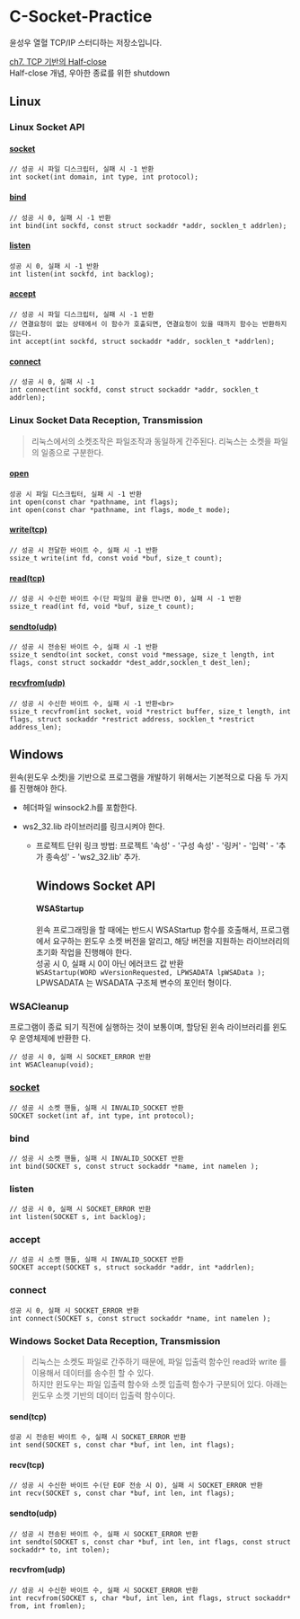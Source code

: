 # C-Socket-Practice

윤성우 열혈 TCP/IP 스터디하는 저장소입니다.

[ch7\. TCP 기반의 Half-close](./ch7.md)<br>
Half-close 개념, 우아한 종료를 위한 shutdown

## Linux

### Linux Socket API

#### [socket](http://man7.org/linux/man-pages/man2/socket.2.html)

```
// 성공 시 파일 디스크립터, 실패 시 -1 반환  
int socket(int domain, int type, int protocol);
```

#### [bind](http://man7.org/linux/man-pages/man2/bind.2.html)

```
// 성공 시 0, 실패 시 -1 반환  
int bind(int sockfd, const struct sockaddr *addr, socklen_t addrlen);
```

#### [listen](http://man7.org/linux/man-pages/man2/listen.2.html)

```
성공 시 0, 실패 시 -1 반환  
int listen(int sockfd, int backlog);
```

#### [accept](http://man7.org/linux/man-pages/man2/accept.2.html)

````
// 성공 시 파일 디스크립터, 실패 시 -1 반환
// 연결요청이 없는 상태에서 이 함수가 호출되면, 연결요청이 있을 때까지 함수는 반환하지 않는다.
int accept(int sockfd, struct sockaddr *addr, socklen_t *addrlen);
````

#### [connect](http://man7.org/linux/man-pages/man2/connect.2.html)

````
// 성공 시 0, 실패 시 -1
int connect(int sockfd, const struct sockaddr *addr, socklen_t addrlen);
````

### Linux Socket Data Reception, Transmission

> 리눅스에서의 소켓조작은 파일조작과 동일하게 간주된다. 리눅스는 소켓을 파일의 일종으로 구분한다.

#### [open](http://man7.org/linux/man-pages/man2/open.2.html)
````
성공 시 파일 디스크립터, 실패 시 -1 반환
int open(const char *pathname, int flags);
int open(const char *pathname, int flags, mode_t mode);
````

#### [write(tcp)](http://man7.org/linux/man-pages/man2/write.2.html)
````
// 성공 시 전달한 바이트 수, 실패 시 -1 반환
ssize_t write(int fd, const void *buf, size_t count);
````

#### [read(tcp)](http://man7.org/linux/man-pages/man2/read.2.html)
````
// 성공 시 수신한 바이트 수(단 파일의 끝을 만나면 0), 실패 시 -1 반환
ssize_t read(int fd, void *buf, size_t count);
````

#### [sendto(udp)](http://man7.org/linux/man-pages/man3/sendto.3p.html)

````
// 성공 시 전송된 바이트 수, 실패 시 -1 반환
ssize_t sendto(int socket, const void *message, size_t length, int flags, const struct sockaddr *dest_addr,socklen_t dest_len);
````

#### [recvfrom(udp)](http://man7.org/linux/man-pages/man3/recvfrom.3p.html)
````
// 성공 시 수신한 바이트 수, 실패 시 -1 반환<br>
ssize_t recvfrom(int socket, void *restrict buffer, size_t length, int flags, struct sockaddr *restrict address, socklen_t *restrict address_len);
````

## Windows

윈속(윈도우 소켓)을 기반으로 프로그램을 개발하기 위해서는 기본적으로 다음 두 가지를 진행해야 한다.

- 헤더파일 winsock2.h를 포함한다.
- ws2_32.lib 라이브러리를 링크시켜야 한다.

  - 프로젝트 단위 링크 방법: 프로젝트 '속성' - '구성 속성' - '링커' - '입력' - '추가 종속성' - 'ws2_32.lib' 추가.

    ## Windows Socket API

    #### WSAStartup

     윈속 프로그래밍을 할 때에는 반드시 WSAStartup 함수를 호출해서, 프로그램에서 요구하는 윈도우 소켓 버전을 알리고, 해당 버전을 지원하는 라이브러리의 초기화 작업을 진행해야 한다.<br>
    성공 시 0, 실패 시 0이 아닌 에러코드 값 반환<br>
    `WSAStartup(WORD wVersionRequested, LPWSADATA lpWSAData );`<br>
    LPWSADATA 는 WSADATA 구조체 변수의 포인터 형이다.

### WSACleanup

프로그램이 종료 되기 직전에 실행하는 것이 보통이며, 할당된 윈속 라이브러리를 윈도우 운영체제에 반환한
다.<br>
````
// 성공 시 0, 실패 시 SOCKET_ERROR 반환
int WSACleanup(void);
````

### [socket](https://msdn.microsoft.com/en-us/library/windows/desktop/ms740506(v=vs.85).aspx)

````
// 성공 시 소켓 핸들, 실패 시 INVALID_SOCKET 반환
SOCKET socket(int af, int type, int protocol);
````

### bind
````
// 성공 시 소켓 핸들, 실패 시 INVALID_SOCKET 반환
int bind(SOCKET s, const struct sockaddr *name, int namelen );
````

### listen

````
// 성공 시 0, 실패 시 SOCKET_ERROR 반환
int listen(SOCKET s, int backlog);
````

### accept
````
// 성공 시 소켓 핸들, 실패 시 INVALID_SOCKET 반환
SOCKET accept(SOCKET s, struct sockaddr *addr, int *addrlen);
````

### connect

````
성공 시 0, 실패 시 SOCKET_ERROR 반환
int connect(SOCKET s, const struct sockaddr *name, int namelen );
````

### Windows Socket Data Reception, Transmission

> 리눅스는 소켓도 파일로 간주하기 때문에, 파일 입출력 함수인 read와 write 를 이용해서 데이터를 송수힌 할 수 있다.<br>
> 하지만 윈도우는 파일 입출력 함수와 소켓 입출력 함수가 구분되어 있다. 아래는 윈도우 소켓 기반의 데이터 입출력 함수이다.

#### send(tcp)
````
성공 시 전송된 바이트 수, 실패 시 SOCKET_ERROR 반환
int send(SOCKET s, const char *buf, int len, int flags);
````

#### recv(tcp)
````
// 성공 시 수신한 바이트 수(단 EOF 전송 시 O), 실패 시 SOCKET_ERROR 반환
int recv(SOCKET s, const char *buf, int len, int flags);
````

#### sendto(udp)
````
// 성공 시 전송된 바이트 수, 실패 시 SOCKET_ERROR 반환
int sendto(SOCKET s, const char *buf, int len, int flags, const struct sockaddr* to, int tolen);
````

#### recvfrom(udp)

````
// 성공 시 수신한 바이트 수, 실패 시 SOCKET_ERROR 반환
int recvfrom(SOCKET s, char *buf, int len, int flags, struct sockaddr* from, int fromlen);
````
